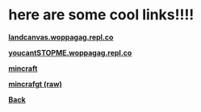 # here are some cool links!!!! 

   
**[landcanvas.woppagag.repl.co](https://landcanvas.woppagag.repl.co/)**
  
    
**[youcantSTOPME.woppagag.repl.co](https://youcantSTOPME.woppagag.repl.co)**

**[mincraft](https://acevault.github.io/eaglecraft)**

  **[mincrafgt (raw)](https://github.com/AceVault/acevault.github.io/blob/master/eaglecraft.html?raw=true)**




**[Back](https://acevault.github.io/)**
